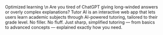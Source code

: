 Optimized learning \n
Are you tired of ChatGPT giving long-winded answers or overly complex explanations? Tutor AI is an interactive web app that lets users learn academic subjects through AI-powered tutoring, tailored to their grade level. No filler. No fluff. Just sharp, simplified tutoring — from basics to advanced concepts — explained exactly how you need.
